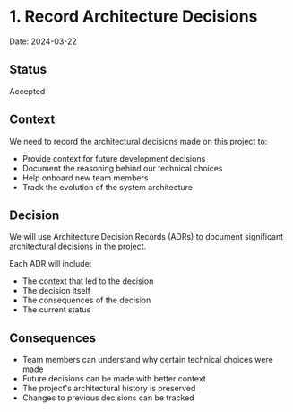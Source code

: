 # 1. Record Architecture Decisions

Date: 2024-03-22

## Status

Accepted

## Context

We need to record the architectural decisions made on this project to:
- Provide context for future development decisions
- Document the reasoning behind our technical choices
- Help onboard new team members
- Track the evolution of the system architecture

## Decision

We will use Architecture Decision Records (ADRs) to document significant architectural decisions in the project.

Each ADR will include:
- The context that led to the decision
- The decision itself
- The consequences of the decision
- The current status

## Consequences

- Team members can understand why certain technical choices were made
- Future decisions can be made with better context
- The project's architectural history is preserved
- Changes to previous decisions can be tracked 